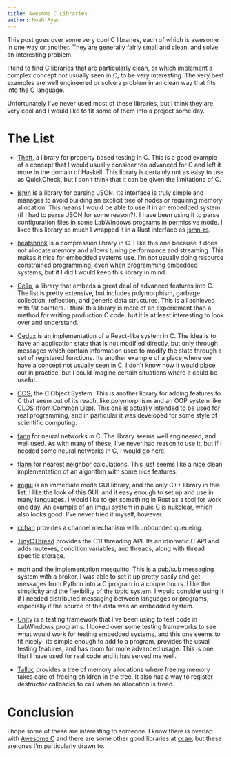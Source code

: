 ```yaml
---
title: Awesome C Libraries
author: Noah Ryan
---
```

This post goes over some very cool C libraries, each of which is awesome in one way or another.  They
are generally fairly small and clean, and solve an interesting problem.


I tend to find C libraries that are particularly clean, or which implement a complex concept not usually
seen in C, to be very interesting. The very best examples are well engineered or solve a problem in an
clean way that fits into the C language.


Unfortunately I've never used most of these libraries, but I think they are very cool and I would like to fit
some of them into a project some day.


# The List

  * [Theft](https://github.com/silentbicycle/theft), a library for property based testing in C. This is a good example of
  a concept that I would usually consider too advanced for C and left it more in the domain of Haskell. This library is
  certainly not as easy to use as QuickCheck, but I don't think that it can be given the limitations of C.

  * [jsmn](https://zserge.com/jsmn.html) is a library for parsing JSON. Its interface is truly simple and manages to
  avoid building an explicit tree of nodes or requiring memory allocation. This means I would be able to use it in 
  an embedded system (if I had to parse JSON for some reason?). I have been using it to parse configuration files in
  some LabWindows programs in permissive mode. I liked this library so much I wrapped it in a Rust interface as
  [jsmn-rs](https://docs.rs/jsmn-rs/0.2.0/jsmn_rs/).

  * [heatshrink](https://github.com/atomicobject/heatshrinkP) is a compression library in C. I like this one because it
  does not allocate memory and allows tuning performance and streaming. This makes it nice for embedded systems use.
  I'm not usually doing resource constrained programming, even when programming embedded systems, but if I did I would
  keep this library in mind.

  * [Cello](http://libcello.org/), a library that embeds a great deal of advanced features into C. The list
  is pretty extensive, but includes polymorphism, garbage collection, reflection, and generic data structures. This
  is all achieved with fat pointers. I think this library is more of an experiement than a method for writing 
  production C code, but it is at least interesting to look over and understand.

  * [Cedux](https://github.com/JSchaenzle/cedux) is an implementation of a React-like system in C. The idea
  is to have an application state that is not modified directly, but only through messages which contain information
  used to modify the state through a set of registered functions. Its another example of a place where we have a concept
  not usually seen in C. I don't know how it would place out in practice, but I could imagine certain situations where it
  could be useful.

  * [COS](https://github.com/CObjectSystem/COS), the C Object System. This is another library for adding features to
  C that seem out of its reach, like polymorphism and an OOP system like CLOS (from Common Lisp). This one is actually
  intended to be used for real programming, and in particular it was developed for some style of scientific computing.

  * [fann](https://github.com/libfann/fann) for neural networks in C. The library seems well engineered, and well used.
  As with many of these, I've never had reason to use it, but if I needed some neural networks in C, I would go here.

  * [flann](http://www.cs.ubc.ca/research/flann/) for nearest neighbor calculations. This just seems like a nice clean implementation
  of an algorithm with some nice features. 

  * [imgui](https://github.com/ocornut/imgui) is an immediate mode GUI library, and the only C++ library in this list. I like
  the look of this GUI, and it easy enough to set up and use in many languages. I would like to get something in Rust as a tool
  for work one day.
  An example of an imgui system in pure C is [nukclear](https://github.com/vurtun/nuklear), which also looks good. I've never tried it
  myself, however.

  * [cchan](http://repo.hu/projects/cchan/) provides a channel mechanism with unbounded queueing.

  * [TinyCThread](https://tinycthread.github.io/) provides the C11 threading API. Its an idiomatic C API and adds mutexes, condition
  variables, and threads, along with thread specific storage.

  * [mqtt](http://mqtt.org/) and the implementation [mosquitto](https://mosquitto.org/). This is a pub/sub messaging system with a broker.
  I was able to set it up pretty easily and get messages from Python into a C program in a couple hours. I like the simplicity and
  the flexibility of the topic system. I would consider using it if I needed distributed messaging between languages or programs, especially
  if the source of the data was an embedded system.

  * [Unity](http://www.throwtheswitch.org/unity) is a testing framework that I've been using to test code in LabWindows programs. I looked
  over some testing frameworks to see what would work for testing embedded systems, and this one seems to fit nicely- its simple enough to
  add to a program, provides the usual testing features, and has room for more advanced usage. This is one that I have used for real code and
  it has served me well.

  * [Talloc](https://ccodearchive.net/info/talloc.html) provides a tree of memory allocations where freeing memory takes care of freeing
  children in the tree. It also has a way to register destructor callbacks to call when an allocation is freed.

# Conclusion
I hope some of these are interesting to someone. I know there is overlap with [Awesome C](https://notabug.org/koz.ross/awesome-c)
and there are some other good libraries at [ccan](http://ccodearchive.net/), but these are ones I'm particularly drawn to.
